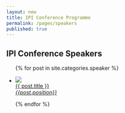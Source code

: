 ```yaml
---
layout: new
title: IPI Conference Programme
permalink: /pages/speakers
published: true
---
```


## IPI Conference Speakers

<ul class="speakers block-grid three-up mobile" >
{% for post in site.categories.speaker %}
	<li>
		<a href="{{site.baseurl}}{{post.url}}"><p> <img src="http://images.ted.com/images/ted/conference-v2.0/TEDGlobal2012/speakers/default/don_tapscott-default.jpg"/><br/>
			{{ post.title }}<br />
			<i>{{post.position}}</i>
		</p></a>
	</li>
{% endfor %}
</ul>